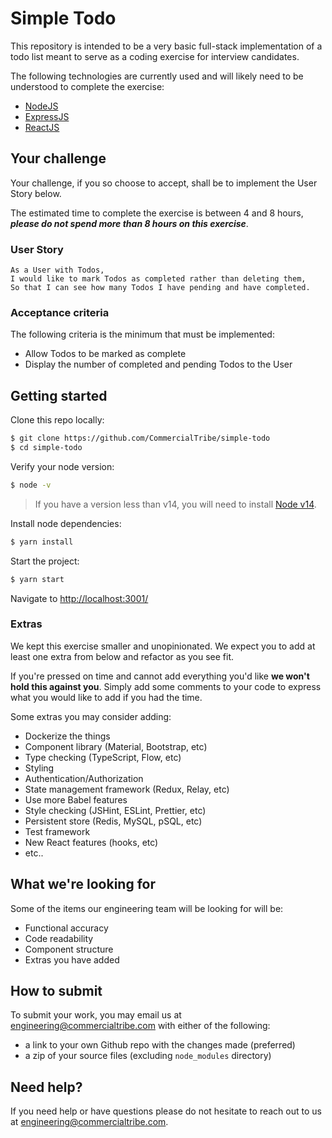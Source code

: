 # Simple Todo
This repository is intended to be a very basic full-stack implementation of a todo list meant to serve as a coding exercise for interview candidates.

The following technologies are currently used and will likely need to be understood to complete the exercise:
- [NodeJS](https://nodejs.org/)
- [ExpressJS](https://expressjs.com/)
- [ReactJS](https://reactjs.org/)

## Your challenge
Your challenge, if you so choose to accept, shall be to implement the User Story below.

The estimated time to complete the exercise is between 4 and 8 hours, ***please do not spend more than 8 hours on this exercise***.

### User Story
```
As a User with Todos,
I would like to mark Todos as completed rather than deleting them,
So that I can see how many Todos I have pending and have completed.
```

### Acceptance criteria
The following criteria is the minimum that must be implemented:
- Allow Todos to be marked as complete
- Display the number of completed and pending Todos to the User

## Getting started
Clone this repo locally:
```bash
$ git clone https://github.com/CommercialTribe/simple-todo
$ cd simple-todo
```

Verify your node version:
```bash
$ node -v
```
> If you have a version less than v14, you will need to install [Node v14](https://nodejs.org/en/download/).

Install node dependencies:
```bash
$ yarn install
```

Start the project:
```bash
$ yarn start
```

Navigate to <http://localhost:3001/>

### Extras
We kept this exercise smaller and unopinionated. We expect you to add at least one extra from below and refactor as you see fit.

If you're pressed on time and cannot add everything you'd like **we won't hold this against you**.  Simply add some comments to your code to express what you would like to add if you had the time.

Some extras you may consider adding:
- Dockerize the things
- Component library (Material, Bootstrap, etc)
- Type checking (TypeScript, Flow, etc)
- Styling
- Authentication/Authorization
- State management framework (Redux, Relay, etc)
- Use more Babel features
- Style checking (JSHint, ESLint, Prettier, etc)
- Persistent store (Redis, MySQL, pSQL, etc)
- Test framework
- New React features (hooks, etc)
- etc..

## What we're looking for
Some of the items our engineering team will be looking for will be:
- Functional accuracy
- Code readability
- Component structure
- Extras you have added

## How to submit
To submit your work, you may email us at <engineering@commercialtribe.com> with either of the following:
- a link to your own Github repo with the changes made (preferred)
- a zip of your source files (excluding `node_modules` directory)

## Need help?
If you need help or have questions please do not hesitate to reach out to us at <engineering@commercialtribe.com>.

